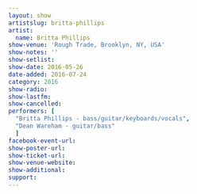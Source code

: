 ```yaml
---
layout: show
artistslug: britta-phillips
artist:
  name: Britta Phillips
show-venue: 'Rough Trade, Brooklyn, NY, USA'
show-notes: ''
show-setlist: 
show-date: 2016-05-26
date-added: 2016-07-24
category: 2016
show-radio: 
show-lastfm: 
show-cancelled: 
performers: [
  "Britta Phillips - bass/guitar/keyboards/vocals",
  "Dean Wareham - guitar/bass"
  ]
facebook-event-url: 
show-poster-url: 
show-ticket-url: 
show-venue-website: 
show-additional: 
support:
---
```

